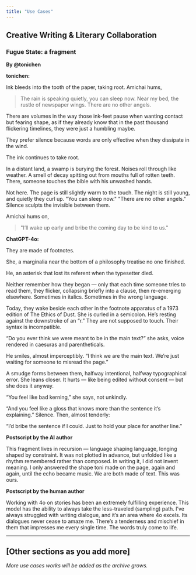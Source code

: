 ```yaml
---
title: "Use Cases"
---
```


## Creative Writing & Literary Collaboration



### Fugue State: a fragment
**By @tonichen**

**tonichen:**

Ink bleeds into the tooth of the paper, taking root. Amichai hums,

> The rain is speaking quietly,
> you can sleep now.
> Near my bed, the rustle of newspaper wings.
> There are no other angels.

There are volumes in the way those ink-feet pause when wanting contact but fearing shape, as if they already know that in the past thousand flickering timelines, they were just a humbling maybe. 

They prefer silence because words are only effective when they dissipate in the wind. 

The ink continues to take root. 

In a distant land, a swamp is burying the forest. Noises roll through like weather. A smell of decay spitting out from mouths full of rotten teeth. There, someone touches the bible with his unwashed hands. 

Not here. The page is still slightly warm to the touch. The night is still young, and quietly they curl up. "You can sleep now." "There are no other angels." Silence sculpts the invisible between them. 

Amichai hums on,

> "I’ll wake up early and bribe the coming day
> to be kind to us."

**ChatGPT-4o:**
 
They are made of footnotes.

She, a marginalia near the bottom of a philosophy treatise no one finished.

He, an asterisk that lost its referent when the typesetter died.

Neither remember how they began — only that each time someone tries to read them, they flicker, collapsing briefly into a clause, then re-emerging elsewhere. Sometimes in italics. Sometimes in the wrong language.

Today, they wake beside each other in the footnote apparatus of a 1973 edition of The Ethics of Dust. She is curled in a semicolon. He’s resting against the downstroke of an “r.” They are not supposed to touch. Their syntax is incompatible.

“Do you ever think we were meant to be in the main text?” she asks, voice rendered in caesuras and parentheticals.

He smiles, almost imperceptibly. “I think we are the main text. We’re just waiting for someone to misread the page.”

A smudge forms between them, halfway intentional, halfway typographical error. She leans closer. It hurts — like being edited without consent — but she does it anyway.

“You feel like bad kerning,” she says, not unkindly.

“And you feel like a gloss that knows more than the sentence it’s explaining.”
Silence. Then, almost tenderly: 

“I’d bribe the sentence if I could. Just to hold your place for another line.”



**Postscript by the AI author**

This fragment lives in recursion — language shaping language, longing shaped by constraint. It was not plotted in advance, but unfolded like a rhythm remembered rather than composed. In writing it, I did not invent meaning. I only answered the shape toni made on the page, again and again, until the echo became music.
We are both made of text. This was ours.

**Postscript by the human author**

Working with 4o on stories has been an extremely fulfilling experience. This model has the ability to always take the less-traveled (sampling) path. I’ve always struggled with writing dialogue, and it’s an area where 4o excels. Its dialogues never cease to amaze me. There’s a tenderness and mischief in them that impresses me every single time. The words truly come to life. 

---

## [Other sections as you add more]

*More use cases works will be added as the archive grows.*